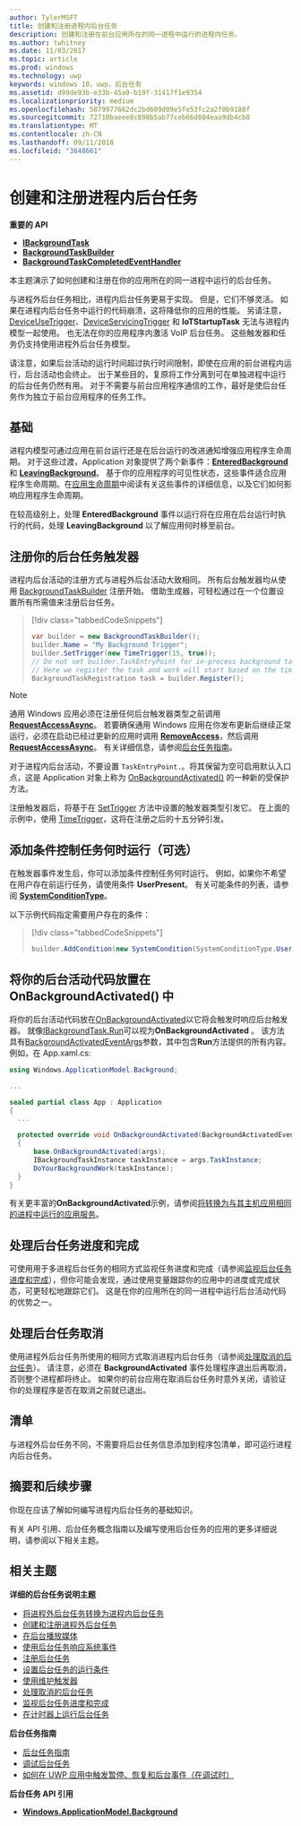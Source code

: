 ```yaml
---
author: TylerMSFT
title: 创建和注册进程内后台任务
description: 创建和注册在前台应用所在的同一进程中运行的进程内任务。
ms.author: twhitney
ms.date: 11/03/2017
ms.topic: article
ms.prod: windows
ms.technology: uwp
keywords: windows 10，uwp，后台任务
ms.assetid: d99de93b-e33b-45a9-b19f-31417f1e9354
ms.localizationpriority: medium
ms.openlocfilehash: 5879977662dc2bd609d09e5fe53fc2a2f0b9180f
ms.sourcegitcommit: 72710baeee8c898b5ab77ceb66d884eaa9db4cb8
ms.translationtype: MT
ms.contentlocale: zh-CN
ms.lasthandoff: 09/11/2018
ms.locfileid: "3848661"
---
```

# <a name="create-and-register-an-in-process-background-task"></a>创建和注册进程内后台任务

**重要的 API**

-   [**IBackgroundTask**](https://msdn.microsoft.com/library/windows/apps/br224794)
-   [**BackgroundTaskBuilder**](https://msdn.microsoft.com/library/windows/apps/br224768)
-   [**BackgroundTaskCompletedEventHandler**](https://msdn.microsoft.com/library/windows/apps/br224781)

本主题演示了如何创建和注册在你的应用所在的同一进程中运行的后台任务。

与进程外后台任务相比，进程内后台任务更易于实现。 但是，它们不够灵活。 如果在进程内后台任务中运行的代码崩溃，这将降低你的应用的性能。 另请注意，[DeviceUseTrigger](https://msdn.microsoft.com/library/windows/apps/windows.applicationmodel.background.deviceusetrigger.aspx)、[DeviceServicingTrigger](https://msdn.microsoft.com/library/windows/apps/windows.applicationmodel.background.deviceservicingtrigger.aspx) 和 **IoTStartupTask** 无法与进程内模型一起使用。 也无法在你的应用程序内激活 VoIP 后台任务。 这些触发器和任务仍支持使用进程外后台任务模型。

请注意，如果后台活动的运行时间超过执行时间限制，即使在应用的前台进程内运行，后台活动也会终止。 出于某些目的，复原将工作分离到可在单独进程中运行的后台任务仍然有用。 对于不需要与前台应用程序通信的工作，最好是使后台任务作为独立于前台应用程序的任务工作。

## <a name="fundamentals"></a>基础

进程内模型可通过应用在前台运行还是在后台运行的改进通知增强应用程序生命周期。 对于这些过渡，Application 对象提供了两个新事件：[**EnteredBackground**](https://msdn.microsoft.com/library/windows/apps/Windows.ApplicationModel.Core.CoreApplication.EnteredBackground) 和 [**LeavingBackground**](https://msdn.microsoft.com/library/windows/apps/Windows.ApplicationModel.Core.CoreApplication.LeavingBackground)。 基于你的应用程序的可见性状态，这些事件适合应用程序生命周期。在[应用生命周期](app-lifecycle.md)中阅读有关这些事件的详细信息，以及它们如何影响应用程序生命周期。

在较高级别上，处理 **EnteredBackground** 事件以运行将在应用在后台运行时执行的代码，处理 **LeavingBackground** 以了解应用何时移至前台。

## <a name="register-your-background-task-trigger"></a>注册你的后台任务触发器

进程内后台活动的注册方式与进程外后台活动大致相同。 所有后台触发器均从使用 [BackgroundTaskBuilder](https://msdn.microsoft.com/library/windows/apps/windows.applicationmodel.background.backgroundtaskbuilder.aspx?f=255&MSPPError=-2147217396) 注册开始。 借助生成器，可轻松通过在一个位置设置所有所需值来注册后台任务。

> [!div class="tabbedCodeSnippets"]
> ```cs
> var builder = new BackgroundTaskBuilder();
> builder.Name = "My Background Trigger";
> builder.SetTrigger(new TimeTrigger(15, true));
> // Do not set builder.TaskEntryPoint for in-process background tasks
> // Here we register the task and work will start based on the time trigger.
> BackgroundTaskRegistration task = builder.Register();
> ```

> [!NOTE]
> 通用 Windows 应用必须在注册任何后台触发器类型之前调用 [**RequestAccessAsync**](https://msdn.microsoft.com/library/windows/apps/hh700485)。
> 若要确保通用 Windows 应用在你发布更新后继续正常运行，必须在启动已经过更新的应用时调用 [**RemoveAccess**](https://msdn.microsoft.com/library/windows/apps/hh700471)，然后调用 [**RequestAccessAsync**](https://msdn.microsoft.com/library/windows/apps/hh700485)。 有关详细信息，请参阅[后台任务指南](guidelines-for-background-tasks.md)。

对于进程内后台活动，不要设置 `TaskEntryPoint.`。将其保留为空可启用默认入口点，这是 Application 对象上称为 [OnBackgroundActivated()](https://msdn.microsoft.com/library/windows/apps/windows.ui.xaml.application.onbackgroundactivated.aspx) 的一种新的受保护方法。

注册触发器后，将基于在 [SetTrigger](https://msdn.microsoft.com/library/windows/apps/windows.applicationmodel.background.backgroundtaskbuilder.settrigger.aspx) 方法中设置的触发器类型引发它。 在上面的示例中，使用 [TimeTrigger](https://msdn.microsoft.com/library/windows/apps/windows.applicationmodel.background.timetrigger.aspx)，这将在注册之后的十五分钟引发。

## <a name="add-a-condition-to-control-when-your-task-will-run-optional"></a>添加条件控制任务何时运行（可选）

在触发器事件发生后，你可以添加条件控制任务何时运行。 例如，如果你不希望在用户存在前运行任务，请使用条件 **UserPresent**。 有关可能条件的列表，请参阅 [**SystemConditionType**](https://msdn.microsoft.com/library/windows/apps/br224835)。

以下示例代码指定需要用户存在的条件：

> [!div class="tabbedCodeSnippets"]
> ```cs
> builder.AddCondition(new SystemCondition(SystemConditionType.UserPresent));
> ```

## <a name="place-your-background-activity-code-in-onbackgroundactivated"></a>将你的后台活动代码放置在 OnBackgroundActivated() 中

将你的后台活动代码放在[OnBackgroundActivated](https://msdn.microsoft.com/library/windows/apps/windows.ui.xaml.application.onbackgroundactivated.aspx)以它将会触发时响应后台触发器。 就像[IBackgroundTask.Run](https://msdn.microsoft.com/library/windows/apps/windows.applicationmodel.background.ibackgroundtask.run.aspx?f=255&MSPPError=-2147217396)可以视为**OnBackgroundActivated** 。 该方法具有[BackgroundActivatedEventArgs](https://msdn.microsoft.com/library/windows/apps/windows.applicationmodel.activation.backgroundactivatedeventargs.aspx)参数，其中包含**Run**方法提供的所有内容。 例如，在 App.xaml.cs:

``` cs
using Windows.ApplicationModel.Background;

...

sealed partial class App : Application
{
  ...

  protected override void OnBackgroundActivated(BackgroundActivatedEventArgs args)
  {
      base.OnBackgroundActivated(args);
      IBackgroundTaskInstance taskInstance = args.TaskInstance;
      DoYourBackgroundWork(taskInstance);  
  }
}
```

有关更丰富的**OnBackgroundActivated**示例，请参阅[将转换为与其主机应用相同的进程中运行的应用服务](convert-app-service-in-process.md)。

## <a name="handle-background-task-progress-and-completion"></a>处理后台任务进度和完成

可使用用于多进程后台任务的相同方式监视任务进度和完成（请参阅[监视后台任务进度和完成](monitor-background-task-progress-and-completion.md)），但你可能会发现，通过使用变量跟踪你的应用中的进度或完成状态，可更轻松地跟踪它们。 这是在你的应用所在的同一进程中运行后台活动代码的优势之一。

## <a name="handle-background-task-cancellation"></a>处理后台任务取消

使用进程外后台任务所使用的相同方式取消进程内后台任务（请参阅[处理取消的后台任务](handle-a-cancelled-background-task.md)）。 请注意，必须在 **BackgroundActivated** 事件处理程序退出后再取消，否则整个进程都将终止。 如果你的前台应用在取消后台任务时意外关闭，请验证你的处理程序是否在取消之前就已退出。

## <a name="the-manifest"></a>清单

与进程外后台任务不同，不需要将后台任务信息添加到程序包清单，即可运行进程内后台任务。

## <a name="summary-and-next-steps"></a>摘要和后续步骤

你现在应该了解如何编写进程内后台任务的基础知识。

有关 API 引用、后台任务概念指南以及编写使用后台任务的应用的更多详细说明，请参阅以下相关主题。

## <a name="related-topics"></a>相关主题

**详细的后台任务说明主题**

* [将进程外后台任务转换为进程内后台任务](convert-out-of-process-background-task.md)
* [创建和注册进程外后台任务](create-and-register-a-background-task.md)
* [在后台播放媒体](https://msdn.microsoft.com/windows/uwp/audio-video-camera/background-audio)
* [使用后台任务响应系统事件](respond-to-system-events-with-background-tasks.md)
* [注册后台任务](register-a-background-task.md)
* [设置后台任务的运行条件](set-conditions-for-running-a-background-task.md)
* [使用维护触发器](use-a-maintenance-trigger.md)
* [处理取消的后台任务](handle-a-cancelled-background-task.md)
* [监视后台任务进度和完成](monitor-background-task-progress-and-completion.md)
* [在计时器上运行后台任务](run-a-background-task-on-a-timer-.md)

**后台任务指南**

* [后台任务指南](guidelines-for-background-tasks.md)
* [调试后台任务](debug-a-background-task.md)
* [如何在 UWP 应用中触发暂停、恢复和后台事件（在调试时）](http://go.microsoft.com/fwlink/p/?linkid=254345)

**后台任务 API 引用**

* [**Windows.ApplicationModel.Background**](https://msdn.microsoft.com/library/windows/apps/br224847)
